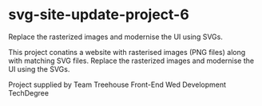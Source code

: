 # svg-site-update-project-6
Replace the rasterized images and modernise the UI using SVGs.

This project conatins a website with rasterised images (PNG files) along with matching SVG files. Replace the rasterized images and modernise the UI using the SVGs.

Project supplied by Team Treehouse Front-End Wed Development TechDegree
